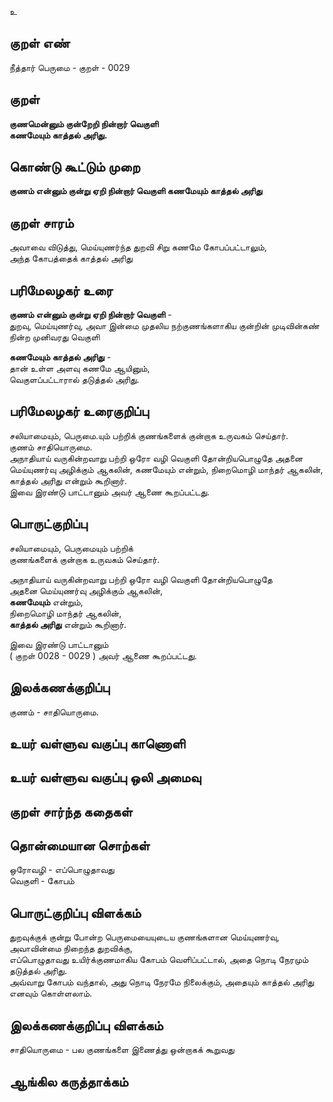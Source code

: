 உ

## குறள் எண் 

நீத்தார் பெருமை - குறள் - 0029

## குறள் 

**குணமென்னும் குன்றேறி நின்றார் வெகுளி  
கணமேயும் காத்தல் அரிது.**  

## கொண்டு கூட்டும் முறை

**குணம் என்னும் குன்று ஏறி நின்றார் வெகுளி கணமேயும் காத்தல் அரிது**

## குறள் சாரம்  

அவாவை விடுத்து, மெய்யுணர்ந்த துறவி சிறு கணமே கோபப்பட்டாலும்,   
அந்த கோபத்தைக் காத்தல் அரிது


## பரிமேலழகர் உரை

**குணம் என்னும் குன்று ஏறி நின்றார் வெகுளி** -  
துறவு, மெய்யுணர்வு, அவா இன்மை 
முதலிய நற்குணங்களாகிய குன்றின் முடிவின்கண் நின்ற முனிவரது வெகுளி  

**கணமேயும் காத்தல் அரிது** -  
தான் உள்ள அளவு கணமே ஆயினும்,  
வெகுளப்பட்டாரால் தடுத்தல் அரிது.  

## பரிமேலழகர் உரைகுறிப்பு   

சலியாமையும், பெருமை.யும் பற்றிக் குணங்களைக் குன்றாக உருவகம் செய்தார்.  
குணம் சாதியொருமை.  
அநாதியாய் வருகின்றவாறு பற்றி ஒரோ வழி வெகுளி தோன்றியபொழுதே அதனை மெய்யுணர்வு அழிக்கும் ஆகலின், கணமேயும் என்றும், நிறைமொழி மாந்தர் ஆகலின், காத்தல் அரிது என்றும் கூறினார்.  
இவை இரண்டு பாட்டானும் அவர் ஆணை கூறப்பட்டது.  

## பொருட்குறிப்பு 

சலியாமையும், பெருமையும் பற்றிக்  
குணங்களைக் குன்றாக உருவகம் செய்தார்.  

அநாதியாய் வருகின்றவாறு பற்றி ஒரோ வழி வெகுளி தோன்றியபொழுதே  
அதனை மெய்யுணர்வு அழிக்கும் ஆகலின்,  
**கணமேயும்** என்றும்,  
நிறைமொழி மாந்தர் ஆகலின்,  
**காத்தல் அரிது** என்றும் கூறினார்.  

இவை இரண்டு பாட்டானும்  
( குறள் 0028 - 0029 ) அவர் ஆணை கூறப்பட்டது.  

## இலக்கணக்குறிப்பு  

 குணம் - சாதியொருமை.  
 
## உயர் வள்ளுவ வகுப்பு காணொளி


## உயர் வள்ளுவ வகுப்பு ஒலி அமைவு 

 
## குறள் சார்ந்த கதைகள் 


## தொன்மையான சொற்கள்

ஒரோவழி - எப்பொழுதாவது  
வெகுளி   - கோபம் 

## பொருட்குறிப்பு விளக்கம்

துறவுக்குக் குன்று போன்ற பெருமையையுடைய குணங்களான மெய்யுணர்வு, அவாவின்மை நிறைந்த துறவிக்கு,   
எப்பொழுதாவது உயிர்க்குணமாகிய கோபம் வெளிப்பட்டால், அதை நொடி நேரமும் தடுத்தல் அரிது.  
அவ்வாறு கோபம் வந்தால், அது நொடி நேரமே நிலைக்கும், அதையும் காத்தல் அரிது எனவும் கொள்ளலாம்.

## இலக்கணக்குறிப்பு விளக்கம்

சாதியொருமை - பல குணங்களை இணைத்து ஒன்றாகக் கூறுவது

## ஆங்கில கருத்தாக்கம் 



